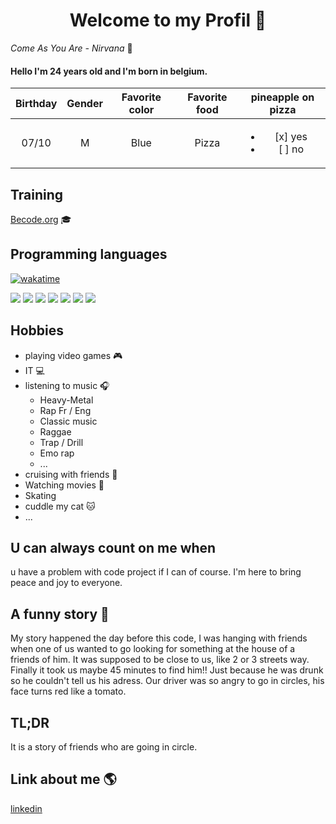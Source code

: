 <h1 align=center>
Welcome to my Profil 🎊
</h1>

*Come As You Are - Nirvana* :guitar:

#### Hello I'm 24 years old and I'm born in belgium.

| Birthday | Gender | Favorite color | Favorite food | pineapple on pizza |
|:--------:|:------:|:--------------:|:-------------:|:------------------:|
|07/10     |M       |Blue            |Pizza          |<ul><li> [x] yes </li><li> [ ] no </li></ul>|

## Training
[Becode.org](https://becode.org/fr/) 🎓

## Programming languages

[![wakatime](https://wakatime.com/badge/user/8e522fb0-911e-4bf8-a7b0-5d557997cc1a.svg)](https://wakatime.com/@8e522fb0-911e-4bf8-a7b0-5d557997cc1a)

<p>
<img src="https://img.shields.io/badge/GIT-yellow">
<img src="https://img.shields.io/badge/Github-yellow">
<img src="https://img.shields.io/badge/Markdown-brown">
<img src="https://img.shields.io/badge/HTML-brightgreen"> 
<img src ="https://img.shields.io/badge/-CSS-red">
<img src="https://img.shields.io/badge/SASS-red"> 
<img src="https://img.shields.io/badge/Javascript-blue">
</p>

## Hobbies 
- playing video games :video_game:
- IT :computer:
- listening to music :headphones:
    - Heavy-Metal
    - Rap Fr / Eng
    - Classic music
    - Raggae
    - Trap / Drill
    - Emo rap
    - ...
- cruising with friends :car:
- Watching movies :movie_camera:
- Skating
- cuddle my cat :cat:
- ...

## U can always count on me when 
u have a problem with code project if I can of course.
I'm here to bring peace and joy to everyone.

## A funny story 🤡
My story happened the day before this code, I was hanging with friends when one of us wanted to go looking for something at the house of a friends of him. It was supposed to be close to us, like 2 or 3 streets way. Finally it took us maybe 45 minutes to find him!! Just because he was drunk so he couldn't tell us his adress. Our driver was so angry to go in circles, his face turns red like a tomato.

## TL;DR 
It is a story of friends who are going in circle.

## Link about me 🌎
[linkedin](https://www.linkedin.com/in/axel-siriez-web-dev/)
